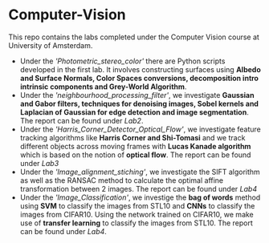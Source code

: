 # Computer-Vision

This repo contains the labs completed under the Computer Vision course at University of Amsterdam.
- Under the *'Photometric_stereo_color'* there are Python scripts developed in the first lab. It involves constructing surfaces using **Albedo and Surface Normals, Color Spaces conversions, decomposition intro intrinsic components and Grey-World Algorithm**.
- Under the *'neighbourhood_processing_filter'*, we investigate **Gaussian and Gabor filters, techniques for denoising images, Sobel kernels and Laplacian of Gaussian for edge detection and image segmentation**. The report can be found under *Lab2*.
- Under the *'Harris_Corner_Detector_Optical_Flow'*, we investigate feature tracking algorithms like **Harris Corner and Shi-Tomasi** and we track different objects across moving frames with **Lucas Kanade algorithm** which is based on the notion of **optical flow**. The report can be found under *Lab3*
- Under the *'Image_alignment_stiching'*, we investigate the SIFT algorithm as well as the RANSAC method to calculate the optimal affine transformation between 2 images. The report can be found under *Lab4*
- Under the *'Image_Classification'*, we investige the **bag of words** method using **SVM** to classify the images from STL10 and **CNNs** to classify the images from CIFAR10. Using the network trained on CIFAR10, we make use of **transfer learning** to classify the images from STL10. The report can be found under *Lab4*.
